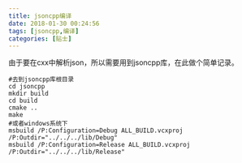 ```yaml
---
title: jsoncpp编译
date: 2018-01-30 00:24:56
tags: [jsoncpp,编译]
categories: [贴士]
---
```


由于要在cxx中解析json，所以需要用到jsoncpp库，在此做个简单记录。<!-- more -->

```shell
#去到jsoncpp库根目录
cd jsoncpp
mkdir build
cd build
cmake ..
make
#或者windows系统下
msbuild /P:Configuration=Debug ALL_BUILD.vcxproj /P:Outdir="../../../lib/Debug"
msbuild /P:Configuration=Release ALL_BUILD.vcxproj /P:Outdir="../../../lib/Release"
```

